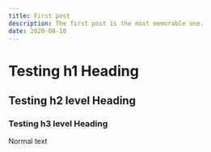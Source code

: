 ```yaml
---
title: First post
description: The first post is the most memorable one.
date: 2020-08-18
---
```


# Testing h1 Heading
## Testing h2 level Heading
### Testing h3 level Heading

Normal text